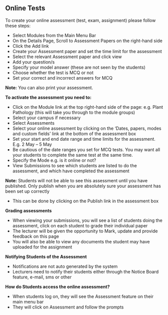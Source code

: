 ## **Online Tests**
To create your online assessment (test, exam, assignment) please follow these steps:
-	Select Modules from the Main Menu Bar
-	On the Details Page, Scroll to Assessment Papers on the right-hand side
-	Click the Add link
-	Create your Assessment paper and set the time limit for the assessment
-	Select the relevant Assessment paper and click view
-	Add your question/s
-	Specify your model answer (these are not seen by the students)
-	Choose whether the test is MCQ or not
-	Set your correct and incorrect answers for MCQ

**Note:**  You can also print your assessment. 

**To activate the assessment you need to:**
-	Click on the Module link at the top right-hand side of the page: e.g. Plant Pathology (this will take you through to the module groups)
-	Select your campus if necessary
-	Select Assessments
-	Select your online assessment by clicking on the ‘Dates, papers, modes and custom fields’ link at the bottom of the assessment box
-	Set your start and end date range and time limits for the assessment. E.g. 2 May – 5 May
-	Be cautious of the date ranges you set for MCQ tests. You may want all your students to complete the same test at the same time. 
-	Specify the Mode e.g. is it online or not?
-	View Submissions to see which students are listed to do the assessment, and which have completed the assessment

**Note:** Students will not be able to see this assessment until you have published. 
Only publish when you are absolutely sure your assessment has been set up correctly
-	This can be done by clicking on the Publish link in the assessment box

**Grading assessments**
-	When viewing your submissions, you will see a list of students doing the assessment, click on each student to grade their individual paper
-	The lecturer will be given the opportunity to Mark, update and provide feedback on this page
-	You will also be able to view any documents the student may have uploaded for the assignment

**Notifying Students of the Assessment**
-	Notifications are not auto generated by the system
-	Lecturers need to notify their students either through the Notice Board feature, e-mail, sms or other

**How do Students access the online assessment?**
-	When students log on, they will see the Assessment feature on their main menu bar
-	They will click on Assessment and follow the prompts


